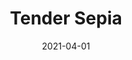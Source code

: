 ---
description: "Pattern%3A%20Tender%20%7C%20Color%3A%20Sepia%20%7C%20Width%3A%2054%u201D%20%7C%20Content%3A%20100%25%20Polyester%20%7C%20Abrasion%3A%2050%2C000%20Double%20Rubs%20-%20Wyzenbeek%20Method%20%7C%20Repeat%3A%20n/a%20%7C%20Finish%3A%20INCASE%20by%20CRYPTON%20%7C%20Flammability%3A%20NFPA%20260%2C%20UFAC%20Class%201%2C%20CAL%20117%20%7C%20Applications%3A%20Contract%20/%20Hospitality%2C%20Residential%20%7C%20"
tags: 
  - "Lark Fontaine"
  - "Tender"
  - "Textiles"
image_primary: "img/Tender_Sepia_large.jpg"
href: "https://www.larkfontaine.com/collections/textiles/products/tender-sepia"
designer: "Lark Fontaine"
title: "Tender Sepia"
category: "Textiles"
subtitle: ""
manufacturer: "Lark Fontaine"
slug: "/manufacturers/lark-fontaine/textiles/lark-fontaine-tender-sepia"
date: "2021-04-01"
---